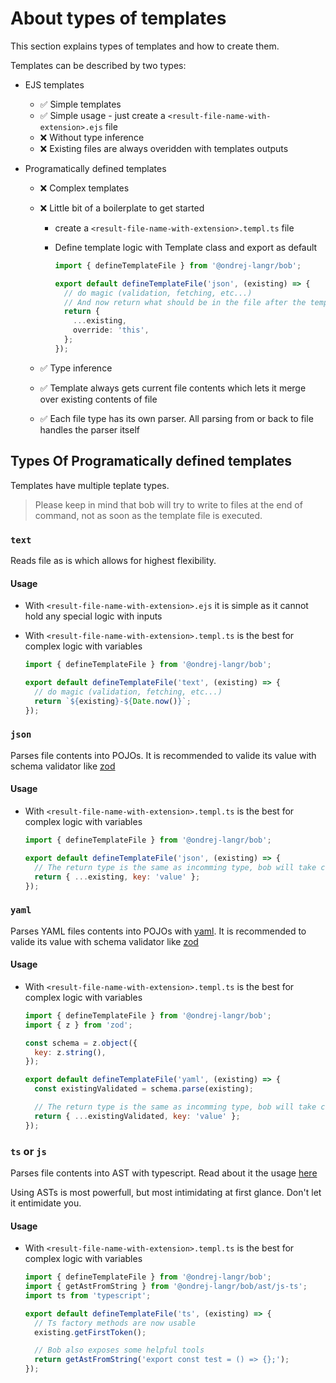 # About types of templates

This section explains types of templates and how to create them.

Templates can be described by two types:

- EJS templates
  - ✅ Simple templates
  - ✅ Simple usage - just create a `<result-file-name-with-extension>.ejs` file
  - ❌ Without type inference
  - ❌ Existing files are always overidden with templates outputs
- Programatically defined templates

  - ❌ Complex templates
  - ❌ Little bit of a boilerplate to get started

    - create a `<result-file-name-with-extension>.templ.ts` file
    - Define template logic with Template class and export as default

      ```ts
      import { defineTemplateFile } from '@ondrej-langr/bob';

      export default defineTemplateFile('json', (existing) => {
        // do magic (validation, fetching, etc...)
        // And now return what should be in the file after the template is done generating
        return {
          ...existing,
          override: 'this',
        };
      });
      ```

  - ✅ Type inference
  - ✅ Template always gets current file contents which lets it merge over existing contents of file
  - ✅ Each file type has its own parser. All parsing from or back to file handles the parser itself

## Types Of Programatically defined templates

Templates have multiple teplate types.

> Please keep in mind that bob will try to write to files at the end of command, not as soon as the template file is executed.

### `text`

Reads file as is which allows for highest flexibility.

#### Usage

- With `<result-file-name-with-extension>.ejs` it is simple as it cannot hold any special logic with inputs
- With `<result-file-name-with-extension>.templ.ts` is the best for complex logic with variables

  ```js
  import { defineTemplateFile } from '@ondrej-langr/bob';

  export default defineTemplateFile('text', (existing) => {
    // do magic (validation, fetching, etc...)
    return `${existing}-${Date.now()}`;
  });
  ```

### `json`

Parses file contents into POJOs. It is recommended to valide its value with schema validator like [zod](https://zod.dev/)

#### Usage

- With `<result-file-name-with-extension>.templ.ts` is the best for complex logic with variables

  ```js
  import { defineTemplateFile } from '@ondrej-langr/bob';

  export default defineTemplateFile('json', (existing) => {
    // The return type is the same as incomming type, bob will take care of serialization
    return { ...existing, key: 'value' };
  });
  ```

### `yaml`

Parses YAML files contents into POJOs with [yaml](https://www.npmjs.com/package/yaml). It is recommended to valide its value with schema validator like [zod](https://zod.dev/)

#### Usage

- With `<result-file-name-with-extension>.templ.ts` is the best for complex logic with variables

  ```js
  import { defineTemplateFile } from '@ondrej-langr/bob';
  import { z } from 'zod';

  const schema = z.object({
    key: z.string(),
  });

  export default defineTemplateFile('yaml', (existing) => {
    const existingValidated = schema.parse(existing);

    // The return type is the same as incomming type, bob will take care of serialization
    return { ...existingValidated, key: 'value' };
  });
  ```

### `ts` or `js`

Parses file contents into AST with typescript. Read about it the usage [here](https://github.com/microsoft/TypeScript/wiki/Using-the-Compiler-API)

Using ASTs is most powerfull, but most intimidating at first glance. Don't let it entimidate you.

#### Usage

- With `<result-file-name-with-extension>.templ.ts` is the best for complex logic with variables

  ```js
  import { defineTemplateFile } from '@ondrej-langr/bob';
  import { getAstFromString } from '@ondrej-langr/bob/ast/js-ts';
  import ts from 'typescript';

  export default defineTemplateFile('ts', (existing) => {
    // Ts factory methods are now usable
    existing.getFirstToken();

    // Bob also exposes some helpful tools
    return getAstFromString('export const test = () => {};');
  });
  ```
